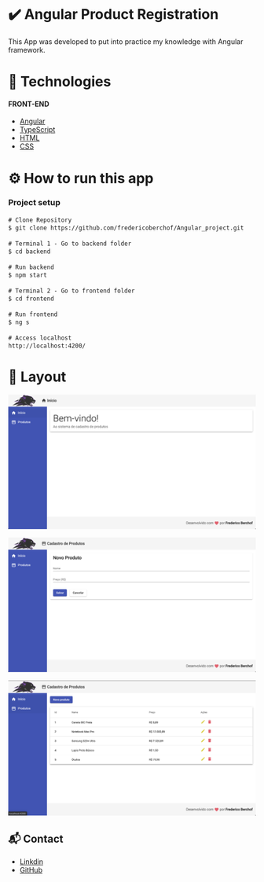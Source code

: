 # ✔️ Angular Product Registration

This App was developed to put into practice my knowledge with Angular framework.

# 🚀 Technologies

#### FRONT-END

* [Angular](https://angular.io/) 
* [TypeScript](https://www.typescriptlang.org)
* [HTML](https://developer.mozilla.org/pt-BR/docs/Web/HTML)
* [CSS](https://developer.mozilla.org/pt-BR/docs/Web/CSS)

# ⚙️ How to run this app

### Project setup
```
# Clone Repository 
$ git clone https://github.com/fredericoberchof/Angular_project.git

# Terminal 1 - Go to backend folder 
$ cd backend

# Run backend  
$ npm start

# Terminal 2 - Go to frontend folder 
$ cd frontend

# Run frontend  
$ ng s

# Access localhost 
http://localhost:4200/
```

# 🎨 Layout


![Tela inicial](https://github.com/fredericoberchof/Angular_project/blob/master/frontend/src/assets/img/home.png)

![Cadastro](https://github.com/fredericoberchof/Angular_project/blob/master/frontend/src/assets/img/new%20product.png)

![Produtos](https://github.com/fredericoberchof/Angular_project/blob/master/frontend/src/assets/img/products.png)


## 📬 Contact

- <a href="https://www.linkedin.com/in/frederico-berchof-69983a135/">Linkdin</a>
- <a href="https://github.com/fredericoberchof">GitHub</a>
 

